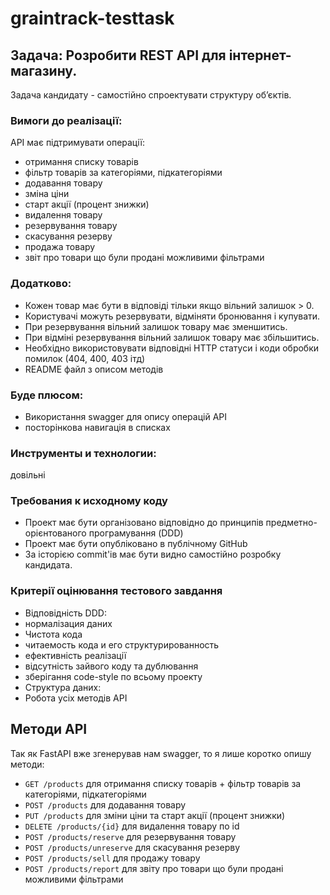 # graintrack-testtask

## Задача: Розробити REST API для інтернет-магазину.
Задача кандидату - самостійно спроектувати структуру обʼєктів.

### Вимоги до реалізації:
API має підтримувати операції:
- отримання списку товарів
- фільтр товарів за категоріями, підкатегоріями
- додавання товару
- зміна ціни
- старт акції (процент знижки)
- видалення товару
- резервування товару
- скасування резерву
- продажа товару
- звіт про товари що були продані можливими фільтрами

### Додатково:
- Кожен товар має бути в відповіді тільки якщо вільний залишок > 0.
- Користувачі можуть резервувати, відміняти бронювання і купувати.
- При резервування вільний залишок товару має зменшитись.
- При відміні резервування вільний залишок товару має збільшитись.
- Необхідно використовувати відповідні HTTP статуси і коди обробки помилок (404, 400, 403 ітд)
- README файл з описом методів

### Буде плюсом:
- Використання swagger для опису операцій API
- посторінкова навигація в списках

### Инструменты и технологии:
довільні

### Требования к исходному коду
- Проект має бути організовано відповідно до принципів предметно-орієнтованого програмування (DDD)
- Проект має бути опубліковано в публічному GitHub
- За історією commit'ів має бути видно самостійно розробку кандидата.

### Критерії оцінювання тестового завдання
- Відповідність DDD:
- нормалізация даних
- Чистота кода
- читаемость кода и его структурированность
- ефективність реалізації
- відсутність зайвого коду та дублювання
- зберігання code-style по всьому проекту
- Структура даних:
- Робота усіх методів API

## Методи API
Так як FastAPI вже згенерував нам swagger, то я лише коротко опишу методи:

- `GET /products` для отримання списку товарів + фільтр товарів за категоріями, підкатегоріями
- `POST /products` для додавання товару
- `PUT /products` для зміни ціни та старт акції (процент знижки)
- `DELETE /products/{id}` для видалення товару по id
- `POST /products/reserve` для резервування товару
- `POST /products/unreserve` для скасування резерву
- `POST /products/sell` для продажу товару
- `POST /products/report` для звіту про товари що були продані можливими фільтрами
